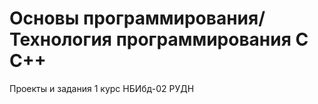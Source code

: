 # Основы программирования/ Технология программирования C С++
Проекты и задания 1 курс НБИбд-02 РУДН
